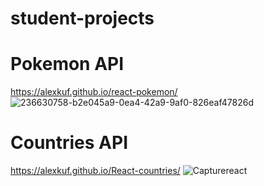 # student-projects

# Pokemon API
https://alexkuf.github.io/react-pokemon/ ![236630758-b2e045a9-0ea4-42a9-9af0-826eaf47826d](https://github.com/alexkuf/Amazing-Projects-By-Students/assets/111445523/988f40af-79d9-4772-88c0-e830e5ebcd35)

# Countries API
https://alexkuf.github.io/React-countries/ ![Capturereact](https://github.com/alexkuf/Amazing-Projects-By-Students/assets/111445523/cd99f2cc-0685-48ad-af43-7148f9af1029)
